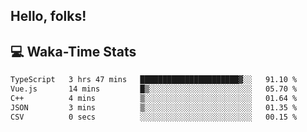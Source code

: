 
## Hello, folks!

## 💻 Waka-Time Stats
<!--START_SECTION:waka-->

```txt
TypeScript   3 hrs 47 mins   ██████████████████████▓░░   91.10 %
Vue.js       14 mins         █▒░░░░░░░░░░░░░░░░░░░░░░░   05.70 %
C++          4 mins          ▒░░░░░░░░░░░░░░░░░░░░░░░░   01.64 %
JSON         3 mins          ▒░░░░░░░░░░░░░░░░░░░░░░░░   01.35 %
CSV          0 secs          ░░░░░░░░░░░░░░░░░░░░░░░░░   00.15 %
```

<!--END_SECTION:waka-->


<br>


<!---
ShivamJhaa/ShivamJhaa is a ✨ special ✨ repository because its `README.md` (this file) appears on your GitHub profile.
You can click the Preview link to take a look at your changes.
--->
